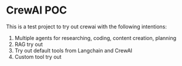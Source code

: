<h1>CrewAI POC</h1>
This is a test project to try out crewai with the following intentions:
<ol>
<li>Multiple agents for researching, coding, content creation, planning </li>
<li>RAG try out</li>
<li>Try out default tools from Langchain and CrewAI</li>
<li>Custom tool try out</li>
</ol>
